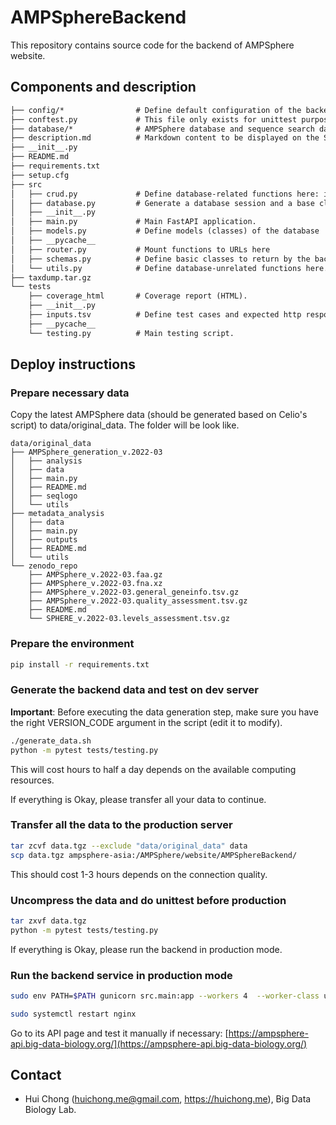 # AMPSphereBackend

This repository contains source code for the backend of AMPSphere website.

## Components and description

```txt
├── config/*                # Define default configuration of the backend here.
├── conftest.py             # This file only exists for unittest purpose. 
├── database/*              # AMPSphere database and sequence search databases. 
├── description.md          # Markdown content to be displayed on the Swagger API page.
├── __init__.py   
├── README.md  
├── requirements.txt
├── setup.cfg
├── src
│   ├── crud.py             # Define database-related functions here: including Create, Read, Update, and Delete
│   ├── database.py         # Generate a database session and a base class (used to define models of the database) here
│   ├── __init__.py         
│   ├── main.py             # Main FastAPI application.
│   ├── models.py           # Define models (classes) of the database
│   ├── __pycache__
│   ├── router.py           # Mount functions to URLs here
│   ├── schemas.py          # Define basic classes to return by the backend
│   └── utils.py            # Define database-unrelated functions here.
├── taxdump.tar.gz
└── tests
    ├── coverage_html       # Coverage report (HTML).
    ├── __init__.py         
    ├── inputs.tsv          # Define test cases and expected http response code here.
    ├── __pycache__
    └── testing.py          # Main testing script.
```

## Deploy instructions

### Prepare necessary data
Copy the latest AMPSphere data (should be generated based on Celio's script) to data/original_data. The folder will be look like.
```text
data/original_data
├── AMPSphere_generation_v.2022-03
│   ├── analysis
│   ├── data
│   ├── main.py
│   ├── README.md
│   ├── seqlogo
│   └── utils
├── metadata_analysis
│   ├── data
│   ├── main.py
│   ├── outputs
│   ├── README.md
│   └── utils
└── zenodo_repo
    ├── AMPSphere_v.2022-03.faa.gz
    ├── AMPSphere_v.2022-03.fna.xz
    ├── AMPSphere_v.2022-03.general_geneinfo.tsv.gz
    ├── AMPSphere_v.2022-03.quality_assessment.tsv.gz
    ├── README.md
    └── SPHERE_v.2022-03.levels_assessment.tsv.gz
```

### Prepare the environment

```bash
pip install -r requirements.txt
```

### Generate the backend data and test on dev server

**Important**: Before executing the data generation step, make sure you have the right VERSION_CODE argument in the script (edit it to modify).

```bash
./generate_data.sh  
python -m pytest tests/testing.py
```

This will cost hours to half a day depends on the available computing resources.

If everything is Okay, please transfer all your data to continue.

### Transfer all the data to the production server

```bash
tar zcvf data.tgz --exclude "data/original_data" data
scp data.tgz ampsphere-asia:/AMPSphere/website/AMPSphereBackend/
```

This should cost 1-3 hours depends on the connection quality.

### Uncompress the data and do unittest before production

```bash
tar zxvf data.tgz
python -m pytest tests/testing.py
```

If everything is Okay, please run the backend in production mode.

### Run the backend service in production mode

```bash
sudo env PATH=$PATH gunicorn src.main:app --workers 4  --worker-class uvicorn.workers.UvicornWorker -b 0.0.0.0:1010 --access-logfile '-' -t 120

sudo systemctl restart nginx
```

Go to its API page and test it manually if necessary: [https://ampsphere-api.big-data-biology.org/](https://ampsphere-api.big-data-biology.org/)

## Contact

- Hui Chong (huichong.me@gmail.com, https://huichong.me), Big Data Biology Lab.